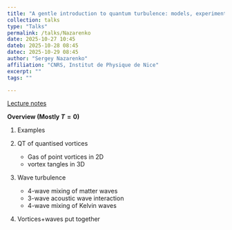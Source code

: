 ```yaml
---
title: "A gentle introduction to quantum turbulence: models, experiments and modern challenges"
collection: talks
type: "Talks"
permalink: /talks/Nazarenko
date: 2025-10-27 10:45
dateb: 2025-10-28 08:45
datec: 2025-10-29 08:45
author: "Sergey Nazarenko" 
affiliation: "CNRS, Institut de Physique de Nice"
excerpt: "" 
tags: ""

---
```


[Lecture notes]({{site.baseurl}}/files/Nazarenko-123.pdf)

**Overview (Mostly $T=0$)**

1. Examples

2. QT of quantised vortices
    - Gas of point vortices in 2D
    - vortex tangles in 3D

3. Wave turbulence
    - 4-wave mixing of matter waves
    - 3-wave acoustic wave interaction
    - 4-wave mixing of Kelvin waves

4. Vortices+waves put together 